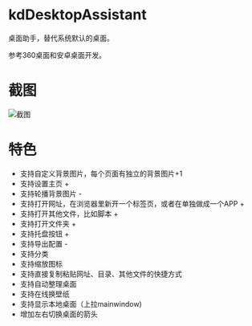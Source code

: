 # kdDesktopAssistant
桌面助手，替代系统默认的桌面。

参考360桌面和安卓桌面开发。

# 截图
![截图](/screenshot/桌面设置4.png)

# 特色
- 支持自定义背景图片，每个页面有独立的背景图片+1
- 支持设置主页 +
- 支持轮播背景图片 -
- 支持打开网址，在浏览器里新开一个标签页，或者在单独做成一个APP +
- 支持打开其他文件，比如脚本 +
- 支持打开文件夹 +
- 支持托盘按钮 +
- 支持导出配置 -
- 支持分类
- 支持缩放图标
- 支持直接复制粘贴网址、目录、其他文件的快捷方式
- 支持自动整理桌面
- 支持在线换壁纸
- 支持显示本地桌面（上拉mainwindow)
- 增加左右切换桌面的箭头
